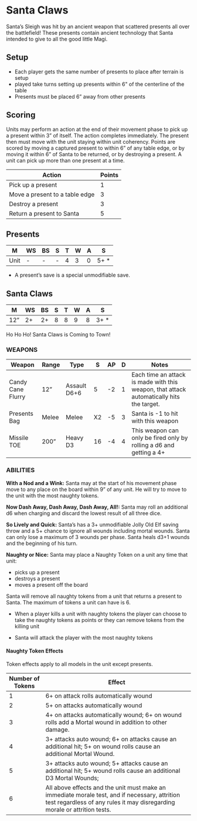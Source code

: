 # Santa Claws

Santa’s Sleigh was hit by an ancient weapon that scattered presents all over the battlefield! These presents contain ancient technology that Santa intended to give to all the good little Magi.

## Setup

- Each player gets the same number of presents to place after terrain is setup
- played take turns setting up presents within 6" of the centerline of the table
- Presents must be placed 6” away from other presents

## Scoring

Units may perform an action at the end of their movement phase to pick up a present within 3” of itself.  The action completes immediately.  The present then must move with the unit staying within unit coherency. Points are scored by moving a captured present to within 6” of any table edge, or by moving it within 6” of Santa to be returned, or by destroying a present.  A unit can pick up more than one present at a time.

| Action                         | Points |
| ------------------------------ | ------ |
| Pick up a present              | 1      |
| Move a present to a table edge | 3      |
| Destroy a present              | 3      |
| Return a present to Santa      | 5      |



## Presents

| M    | WS  | BS  | S   | T   | W   | A   | S     |
| ---- | --- | --- | --- | --- | --- | --- | ----- |
| Unit | -   | -   | -   | 4   | 3   | 0   | 5+ \* |

- A present’s save is a special unmodifiable save.

## Santa Claws

| M   | WS  | BS  | S   | T   | W   | A   | S     |
| --- | --- | --- | --- | --- | --- | --- | ----- |
| 12” | 2+  | 2+  | 8   | 8   | 9   | 8   | 3+ \* |

Ho Ho Ho! Santa Claws is Coming to Town!

### WEAPONS

| Weapon            | Range | Type         | S   | AP  | D   | Notes                                       |
| ----------------- | ----- | ------------ | --- | --- | --- | ------------------------------------------- |
| Candy Cane Flurry | 12”   | Assault D6+6 | 5   | -2  | 1   | Each time an attack is made with this weapon, that attack automatically hits the target. |
| Presents Bag      | Melee | Melee        | X2  | -5  | 3   | Santa is -1 to hit with this weapon         |
| Missile TOE       | 200”  | Heavy D3     | 16  | -4  | 4   | This weapon can only be fired only by rolling a d6 and getting a 4+ |

### ABILITIES

**With a Nod and a Wink:** Santa may at the start of his movement phase move to any place on the board within 9” of any unit.  He will try to move to the unit with the most naughty tokens.

**Now Dash Away, Dash Away, Dash Away, All!:** Santa may roll an additional d6 when charging and discard the lowest result of all three dice.

**So Lively and Quick:** Santa’s has a 3+ unmodifiable Jolly Old Elf saving throw and a 5+ chance to ignore all wounds including mortal wounds. Santa can only lose a maximum of 3 wounds per phase. Santa heals d3+1 wounds and the beginning of his turn.

**Naughty or Nice:** Santa may place a Naughty Token on a unit any time that unit:

- picks up a present
- destroys a present
- moves a present off the board

Santa will remove all naughty tokens from a unit that returns a present to Santa. The maximum of tokens a unit can have is 6.

- When a player kills a unit with naughty tokens the player can choose to take the naughty tokens as points or they can remove tokens from the killing unit  

- Santa will attack the player with the most naughty tokens

#### **Naughty Token Effects**

Token effects apply to all models in the unit except presents.

| Number of Tokens | Effect                                                                                                                                                                     |
| ---------------- | -------------------------------------------------------------------------------------------------------------------------------------------------------------------------- |
| 1                | 6+ on attack rolls automatically wound                                                                                                                                     |
| 2                | 5+ on attacks automatically wound                                                                                                                                          |
| 3                | 4+ on attacks automatically wound; 6+ on wound rolls add a Mortal wound in addition to other damage.                                                                       |
| 4                | 3+ attacks auto wound; 6+ on attacks cause an additional hit; 5+ on wound rolls cause an additional Mortal Wound.                                                          |
| 5                | 3+ attacks auto wound; 5+ attacks cause an additional hit; 5+ wound rolls cause an additional D3 Mortal Wounds;                                                            |
| 6                | All above effects and the unit must make an immediate morale test, and if necessary, attrition test regardless of any rules it may disregarding morale or attrition tests. |
